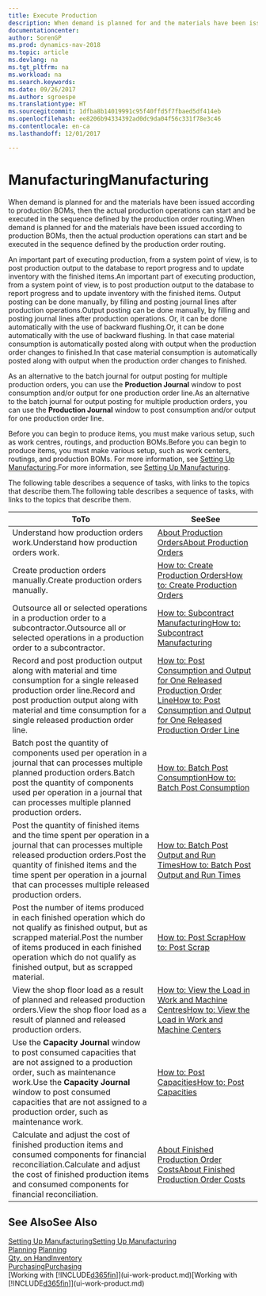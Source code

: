 ```yaml
---
title: Execute Production
description: When demand is planned for and the materials have been issued according to production BOMs, then the actual production operations can start and be executed in the sequence defined by the production order routing.
documentationcenter: 
author: SorenGP
ms.prod: dynamics-nav-2018
ms.topic: article
ms.devlang: na
ms.tgt_pltfrm: na
ms.workload: na
ms.search.keywords: 
ms.date: 09/26/2017
ms.author: sgroespe
ms.translationtype: HT
ms.sourcegitcommit: 1dfba8b14019991c95f40ffd5f7fbaed5df414eb
ms.openlocfilehash: ee8206b94334392ad0dc9da04f56c331f78e3c46
ms.contentlocale: en-ca
ms.lasthandoff: 12/01/2017

---
```

# <a name="manufacturing"></a><span data-ttu-id="b785b-103">Manufacturing</span><span class="sxs-lookup"><span data-stu-id="b785b-103">Manufacturing</span></span>
<span data-ttu-id="b785b-104">When demand is planned for and the materials have been issued according to production BOMs, then the actual production operations can start and be executed in the sequence defined by the production order routing.</span><span class="sxs-lookup"><span data-stu-id="b785b-104">When demand is planned for and the materials have been issued according to production BOMs, then the actual production operations can start and be executed in the sequence defined by the production order routing.</span></span>  

<span data-ttu-id="b785b-105">An important part of executing production, from a system point of view, is to post production output to the database to report progress and to update inventory with the finished items.</span><span class="sxs-lookup"><span data-stu-id="b785b-105">An important part of executing production, from a system point of view, is to post production output to the database to report progress and to update inventory with the finished items.</span></span> <span data-ttu-id="b785b-106">Output posting can be done manually, by filling and posting journal lines after production operations.</span><span class="sxs-lookup"><span data-stu-id="b785b-106">Output posting can be done manually, by filling and posting journal lines after production operations.</span></span> <span data-ttu-id="b785b-107">Or, it can be done automatically with the use of backward flushing.</span><span class="sxs-lookup"><span data-stu-id="b785b-107">Or, it can be done automatically with the use of backward flushing.</span></span> <span data-ttu-id="b785b-108">In that case material consumption is automatically posted along with output when the production order changes to finished.</span><span class="sxs-lookup"><span data-stu-id="b785b-108">In that case material consumption is automatically posted along with output when the production order changes to finished.</span></span>  

<span data-ttu-id="b785b-109">As an alternative to the batch journal for output posting for multiple production orders, you can use the **Production Journal** window to post consumption and/or output for one production order line.</span><span class="sxs-lookup"><span data-stu-id="b785b-109">As an alternative to the batch journal for output posting for multiple production orders, you can use the **Production Journal** window to post consumption and/or output for one production order line.</span></span>

<span data-ttu-id="b785b-110">Before you can begin to produce items, you must make various setup, such as work centres, routings, and production BOMs.</span><span class="sxs-lookup"><span data-stu-id="b785b-110">Before you can begin to produce items, you must make various setup, such as work centers, routings, and production BOMs.</span></span> <span data-ttu-id="b785b-111">For more information, see [Setting Up Manufacturing](production-configure-production-processes.md).</span><span class="sxs-lookup"><span data-stu-id="b785b-111">For more information, see [Setting Up Manufacturing](production-configure-production-processes.md).</span></span>

<span data-ttu-id="b785b-112">The following table describes a sequence of tasks, with links to the topics that describe them.</span><span class="sxs-lookup"><span data-stu-id="b785b-112">The following table describes a sequence of tasks, with links to the topics that describe them.</span></span>   

|<span data-ttu-id="b785b-113">**To**</span><span class="sxs-lookup"><span data-stu-id="b785b-113">**To**</span></span>|<span data-ttu-id="b785b-114">**See**</span><span class="sxs-lookup"><span data-stu-id="b785b-114">**See**</span></span>|  
|------------|-------------|  
|<span data-ttu-id="b785b-115">Understand how production orders work.</span><span class="sxs-lookup"><span data-stu-id="b785b-115">Understand how production orders work.</span></span>|[<span data-ttu-id="b785b-116">About Production Orders</span><span class="sxs-lookup"><span data-stu-id="b785b-116">About Production Orders</span></span>](production-about-production-orders.md)|
|<span data-ttu-id="b785b-117">Create production orders manually.</span><span class="sxs-lookup"><span data-stu-id="b785b-117">Create production orders manually.</span></span>|[<span data-ttu-id="b785b-118">How to: Create Production Orders</span><span class="sxs-lookup"><span data-stu-id="b785b-118">How to: Create Production Orders</span></span>](production-how-to-create-production-orders.md)|
|<span data-ttu-id="b785b-119">Outsource all or selected operations in a production order to a subcontractor.</span><span class="sxs-lookup"><span data-stu-id="b785b-119">Outsource all or selected operations in a production order to a subcontractor.</span></span>|[<span data-ttu-id="b785b-120">How to: Subcontract Manufacturing</span><span class="sxs-lookup"><span data-stu-id="b785b-120">How to: Subcontract Manufacturing</span></span>](production-how-to-subcontract-manufacturing.md)|
|<span data-ttu-id="b785b-121">Record and post production output along with material and time consumption for a single released production order line.</span><span class="sxs-lookup"><span data-stu-id="b785b-121">Record and post production output along with material and time consumption for a single released production order line.</span></span>|[<span data-ttu-id="b785b-122">How to: Post Consumption and Output for One Released Production Order Line</span><span class="sxs-lookup"><span data-stu-id="b785b-122">How to: Post Consumption and Output for One Released Production Order Line</span></span>](production-how-to-register-consumption-and-output.md)|  
|<span data-ttu-id="b785b-123">Batch post the quantity of components used per operation in a journal that can processes multiple planned production orders.</span><span class="sxs-lookup"><span data-stu-id="b785b-123">Batch post the quantity of components used per operation in a journal that can processes multiple planned production orders.</span></span>|[<span data-ttu-id="b785b-124">How to: Batch Post Consumption</span><span class="sxs-lookup"><span data-stu-id="b785b-124">How to: Batch Post Consumption</span></span>](production-how-to-post-consumption.md)|
|<span data-ttu-id="b785b-125">Post the quantity of finished items and the time spent per operation in a journal that can processes multiple released production orders.</span><span class="sxs-lookup"><span data-stu-id="b785b-125">Post the quantity of finished items and the time spent per operation in a journal that can processes multiple released production orders.</span></span>|[<span data-ttu-id="b785b-126">How to: Batch Post Output and Run Times</span><span class="sxs-lookup"><span data-stu-id="b785b-126">How to: Batch Post Output and Run Times</span></span>](production-how-to-post-output-quantity.md)|  
|<span data-ttu-id="b785b-127">Post the number of items produced in each finished operation which do not qualify as finished output, but as scrapped material.</span><span class="sxs-lookup"><span data-stu-id="b785b-127">Post the number of items produced in each finished operation which do not qualify as finished output, but as scrapped material.</span></span>|[<span data-ttu-id="b785b-128">How to: Post Scrap</span><span class="sxs-lookup"><span data-stu-id="b785b-128">How to: Post Scrap</span></span>](production-how-to-post-scrap.md)|
|<span data-ttu-id="b785b-129">View the shop floor load as a result of planned and released production orders.</span><span class="sxs-lookup"><span data-stu-id="b785b-129">View the shop floor load as a result of planned and released production orders.</span></span>|[<span data-ttu-id="b785b-130">How to: View the Load in Work and Machine Centres</span><span class="sxs-lookup"><span data-stu-id="b785b-130">How to: View the Load in Work and Machine Centers</span></span>](production-how-to-view-the-load-on-work-centers.md)|      
|<span data-ttu-id="b785b-131">Use the **Capacity Journal** window to post consumed capacities that are not assigned to a production order, such as maintenance work.</span><span class="sxs-lookup"><span data-stu-id="b785b-131">Use the **Capacity Journal** window to post consumed capacities that are not assigned to a production order, such as maintenance work.</span></span>|[<span data-ttu-id="b785b-132">How to: Post Capacities</span><span class="sxs-lookup"><span data-stu-id="b785b-132">How to: Post Capacities</span></span>](production-how-to-post-capacities.md)|  
|<span data-ttu-id="b785b-133">Calculate and adjust the cost of finished production items and consumed components for financial reconciliation.</span><span class="sxs-lookup"><span data-stu-id="b785b-133">Calculate and adjust the cost of finished production items and consumed components for financial reconciliation.</span></span>|[<span data-ttu-id="b785b-134">About Finished Production Order Costs</span><span class="sxs-lookup"><span data-stu-id="b785b-134">About Finished Production Order Costs</span></span>](finance-about-finished-production-order-costs.md)|  

## <a name="see-also"></a><span data-ttu-id="b785b-135">See Also</span><span class="sxs-lookup"><span data-stu-id="b785b-135">See Also</span></span>  
[<span data-ttu-id="b785b-136">Setting Up Manufacturing</span><span class="sxs-lookup"><span data-stu-id="b785b-136">Setting Up Manufacturing</span></span>](production-configure-production-processes.md)  
<span data-ttu-id="b785b-137">[Planning](production-planning.md)    </span><span class="sxs-lookup"><span data-stu-id="b785b-137">[Planning](production-planning.md)    </span></span>  
[<span data-ttu-id="b785b-138">Qty. on Hand</span><span class="sxs-lookup"><span data-stu-id="b785b-138">Inventory</span></span>](inventory-manage-inventory.md)  
[<span data-ttu-id="b785b-139">Purchasing</span><span class="sxs-lookup"><span data-stu-id="b785b-139">Purchasing</span></span>](purchasing-manage-purchasing.md)  
<span data-ttu-id="b785b-140">[Working with [!INCLUDE[d365fin](includes/d365fin_md.md)]](ui-work-product.md)</span><span class="sxs-lookup"><span data-stu-id="b785b-140">[Working with [!INCLUDE[d365fin](includes/d365fin_md.md)]](ui-work-product.md)</span></span>


